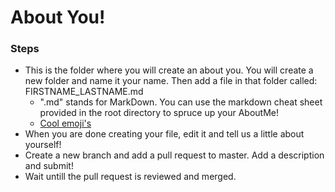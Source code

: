 # About You!

### Steps
- This is the folder where you will create an about you.  You will create a new folder and name it your name.  Then add a file in that folder called: FIRSTNAME_LASTNAME.md
    - ".md" stands for MarkDown.  You can use the markdown cheat sheet provided in the root directory to spruce up your AboutMe!
    - [Cool emoji's](https://www.webpagefx.com/tools/emoji-cheat-sheet/)
- When you are done creating your file, edit it and tell us a little about yourself!
- Create a new branch and add a pull request to master.  Add a description and submit!
- Wait untill the pull request is reviewed and merged.
